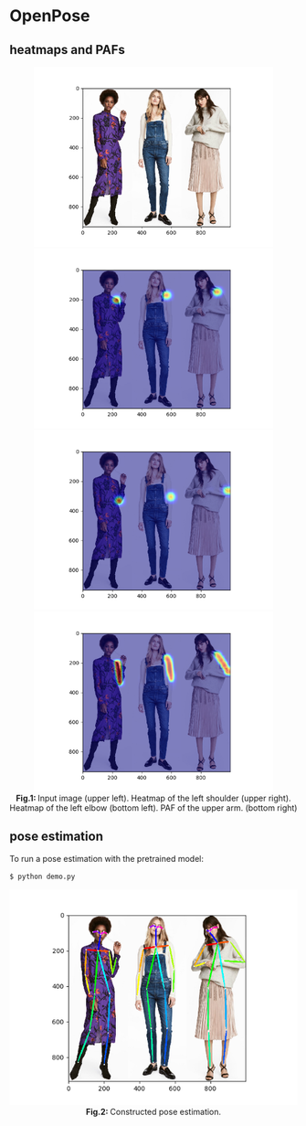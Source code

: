# OpenPose  
## heatmaps and PAFs

<p align="center">
  <img src="/assets/women.png"/ width=420>
  <img src="/assets/women_heatmap2.png"/ width=420>
  <img src="/assets/women_heatmap1.png"/ width=420>
  <img src="/assets/women_paf.png"/ width=420>
  <br>
  <b> Fig.1: </b> Input image (upper left). Heatmap of the left shoulder (upper right). 
  <br>Heatmap of the left elbow (bottom left). PAF of the upper arm. (bottom right)
</p>

## pose estimation

To run a pose estimation with the pretrained model: 

```bash
$ python demo.py
```

<p align="center">
  <img src="/assets/women_pose.png"/>
  <br>
  <b> Fig.2: </b> Constructed pose estimation.
</p>
